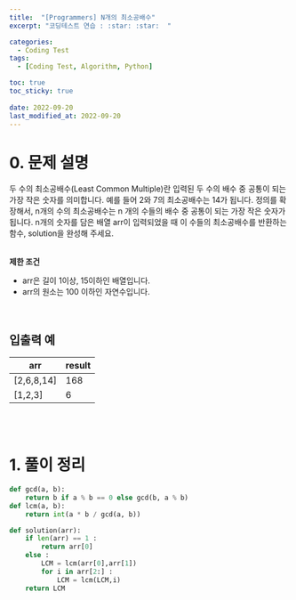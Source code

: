 ```yaml
---
title:  "[Programmers] N개의 최소공배수"
excerpt: "코딩테스트 연습 : :star: :star:  "

categories:
  - Coding Test
tags:
  - [Coding Test, Algorithm, Python]

toc: true
toc_sticky: true
 
date: 2022-09-20
last_modified_at: 2022-09-20
---
```



# 0. 문제 설명


두 수의 최소공배수(Least Common Multiple)란 입력된 두 수의 배수 중 공통이 되는 가장 작은 숫자를 의미합니다. 예를 들어 2와 7의 최소공배수는 14가 됩니다. 정의를 확장해서, n개의 수의 최소공배수는 n 개의 수들의 배수 중 공통이 되는 가장 작은 숫자가 됩니다. n개의 숫자를 담은 배열 arr이 입력되었을 때 이 수들의 최소공배수를 반환하는 함수, solution을 완성해 주세요.
<br><br>

**제한 조건**

- arr은 길이 1이상, 15이하인 배열입니다.
- arr의 원소는 100 이하인 자연수입니다.

<br>

## 입출력 예

|arr | result |
|---|---|
|[2,6,8,14]|168|
|[1,2,3]|	6|

<br>



<br>

# 1. 풀이 정리


```python
def gcd(a, b):
    return b if a % b == 0 else gcd(b, a % b)
def lcm(a, b):
    return int(a * b / gcd(a, b))

def solution(arr):
    if len(arr) == 1 :
        return arr[0]
    else : 
        LCM = lcm(arr[0],arr[1])
        for i in arr[2:] : 
            LCM = lcm(LCM,i)
    return LCM
```


<br>
